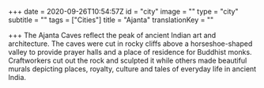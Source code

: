 +++
date = 2020-09-26T10:54:57Z
id = "city"
image = ""
type = "city"
subtitle = ""
tags = ["Cities"]
title = "Ajanta"
translationKey = ""

+++
The Ajanta Caves reflect the peak of ancient Indian art and architecture. The caves were cut in rocky cliffs above a horseshoe-shaped valley to provide prayer halls and a place of residence for Buddhist monks. Craftworkers cut out the rock and sculpted it while others made beautiful murals depicting places, royalty, culture and tales of everyday life in ancient India.